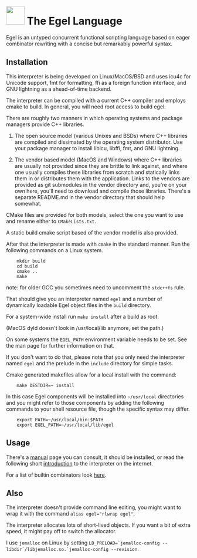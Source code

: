 <img src="contrib/assets/egel-black-white.svg" height="50px"/>  The Egel Language
=================

Egel is an untyped concurrent functional scripting language based on eager
combinator rewriting with a concise but remarkably powerful syntax.

Installation
------------

This interpreter is being developed on Linux/MacOS/BSD and uses icu4c for 
Unicode support, fmt for formatting, ffi as a foreign function interface,
and GNU lightning as a ahead-of-time backend. 

The interpreter can be compiled with a current C++ compiler and employs
cmake to build. In general, you will need root access to build egel.

There are roughly two manners in which operating systems and package
managers provide C++ libraries.

1. The open source model (various Unixes and BSDs) where C++ libraries are
   compiled and dissimated by the operating system distributor. Use your
   package manager to install libicu, libffi, fmt, and GNU lightning.

2. The vendor based model (MacOS and Windows) where C++ libraries are 
   usually not provided since they are brittle to link against, and where
   one usually compiles these libraries from scratch and statically links
   them in or distributes them with the application. 
   Links to the vendors are provided as git submodules in the
   vendor directory and, you're on your own here, you'll need to download
   and compile those libraries. There's a separate README.md in the vendor
   directory that should help somewhat.

CMake files are provided for both models, select the one you want to use
and rename either to `CMakeLists.txt`.

A static build cmake script based of the vendor model is also provided.

After that the interpreter is made with `cmake` in the standard manner. Run
the following commands on a Linux system.

```
    mkdir build
    cd build
    cmake ..
    make
```

note: for older GCC you sometimes need to uncomment the
`stdc++fs` rule.

That should give you an interpreter named `egel`
and a number of dynamically loadable Egel object files in the
`build` directory.

For a system-wide install run `make install` after a build
as root. 

(MacOS dyld doesn't look in /usr/local/lib anymore, set the path.)

On some systems the `EGEL_PATH` environment variable needs to be set.
See the man page for further information on that.

If you don't want to do that, please note that you only need the interpreter
named `egel` and the prelude in the `include` directory for simple tasks.

Cmake generated makefiles allow for a local install with the command:

```
    make DESTDIR=~ install
```

In this case Egel components will be installed into `~/usr/local` directories
and you might refer to those components by adding the following commands
to your shell resource file, though the specific syntax may differ.

```
    export PATH=~/usr/local/bin:$PATH
    export EGEL_PATH=~/usr/local/lib/egel
```

Usage
-----

There's a [manual](https://egel-lang.github.io/egel.1.html) page you can
consult, it should be installed, or read the following short 
[introduction](http://egel.readthedocs.io/) to the interpreter on
the internet.

For a list of builtin combinators look 
[here](https://github.com/egel-lang/egel-gen/blob/main/combs.md).

Also
----

The interpreter doesn't provide command line editing, you might
want to wrap it with the command `alias egel="rlwrap egel"`.

The interpreter allocates lots of short-lived objects. If you want
a bit of extra speed, it might pay off to switch the allocator.

I use `jemalloc` on Linux by setting
``LD_PRELOAD=`jemalloc-config --libdir`/libjemalloc.so.`jemalloc-config --revision``.
